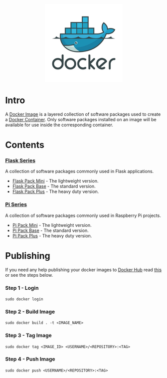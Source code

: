 <p align="center">
  <img width="250" height="250" src="https://github.com/jgphilpott/docker-images/blob/master/icon.jpeg">
</p>

# Intro

A [Docker Image](https://docs.docker.com/glossary/#image) is a layered collection of software packages used to create a [Docker Container](https://docs.docker.com/glossary/#container). Only software packages installed on an image will be available for use inside the corresponding container.

# Contents

### [Flask Series](https://hub.docker.com/r/jgphilpott/flask-pack)

A collection of software packages commonly used in Flask applications.

 - [Flask Pack Mini](https://github.com/jgphilpott/docker-images/tree/master/flask-pack-mini#flask-pack-mini) - The lightweight version.
 - [Flask Pack Base](https://github.com/jgphilpott/docker-images/tree/master/flask-pack-base#flask-pack-base) - The standard version.
 - [Flask Pack Plus](https://github.com/jgphilpott/docker-images/tree/master/flask-pack-plus#flask-pack-plus) - The heavy duty version.

### [Pi Series](https://hub.docker.com/r/jgphilpott/pi-pack)

A collection of software packages commonly used in Raspberry Pi projects.

 - [Pi Pack Mini](https://github.com/jgphilpott/docker-images/tree/master/pi-pack-mini#pi-pack-mini) - The lightweight version.
 - [Pi Pack Base](https://github.com/jgphilpott/docker-images/tree/master/pi-pack-base#pi-pack-base) - The standard version.
 - [Pi Pack Plus](https://github.com/jgphilpott/docker-images/tree/master/pi-pack-plus#pi-pack-plus) - The heavy duty version.

# Publishing

If you need any help publishing your docker images to [Docker Hub](https://hub.docker.com) read [this](https://docs.docker.com/docker-hub/repos) or see the steps below.

### Step 1 - Login

`sudo docker login`

### Step 2 - Build Image

`sudo docker build . -t <IMAGE_NAME>`

### Step 3 - Tag Image

`sudo docker tag <IMAGE_ID> <USERNAME>/<REPOSITORY>:<TAG>`

### Step 4 - Push Image

`sudo docker push <USERNAME>/<REPOSITORY>:<TAG>`
